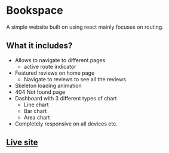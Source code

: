 # Bookspace

A simple website built on using react mainly focuses on routing.

## What it includes?

- Allows to navigate to different pages
  - active route indicator
- Featured reviews on home page
  - Navigate to reviews to see all the reviews
- Skeleton loading animation
- 404 Not found page
- Dashboard with 3 different types of chart
  - Line chart
  - Bar chart
  - Area chart
- Completely responsive on all devices etc.

## [Live site](https://bookspace-point.netlify.app/)
